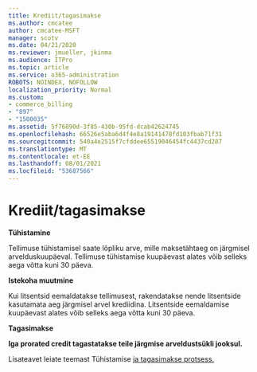 ```yaml
---
title: Krediit/tagasimakse
ms.author: cmcatee
author: cmcatee-MSFT
manager: scotv
ms.date: 04/21/2020
ms.reviewer: jmueller, jkinma
ms.audience: ITPro
ms.topic: article
ms.service: o365-administration
ROBOTS: NOINDEX, NOFOLLOW
localization_priority: Normal
ms.custom:
- commerce_billing
- "897"
- "1500035"
ms.assetid: 5f76890d-3f85-430b-95fd-dcab42624745
ms.openlocfilehash: 66526e5aba6d4f4e8a19141478fd103fbab71f31
ms.sourcegitcommit: 540a4e2515f7cfddee65519046454fc4437cd287
ms.translationtype: MT
ms.contentlocale: et-EE
ms.lasthandoff: 08/01/2021
ms.locfileid: "53687566"
---
```

# <a name="creditrefund"></a>Krediit/tagasimakse

**Tühistamine**
  
Tellimuse tühistamisel saate lõpliku arve, mille maksetähtaeg on järgmisel arvelduskuupäeval. Tellimuse tühistamise kuupäevast alates võib selleks aega võtta kuni 30 päeva.
  
**Istekoha muutmine**
  
Kui litsentsid eemaldatakse tellimusest, rakendatakse nende litsentside kasutamata aeg järgmisel arvel krediidina. Litsentside eemaldamise kuupäevast alates võib selleks aega võtta kuni 30 päeva.

**Tagasimakse**

**Iga prorated credit tagastatakse teile järgmise arveldustsükli jooksul.**

Lisateavet leiate teemast Tühistamise [ja tagasimakse protsess.](/microsoft-365/commerce/subscriptions/cancel-your-subscription) 
